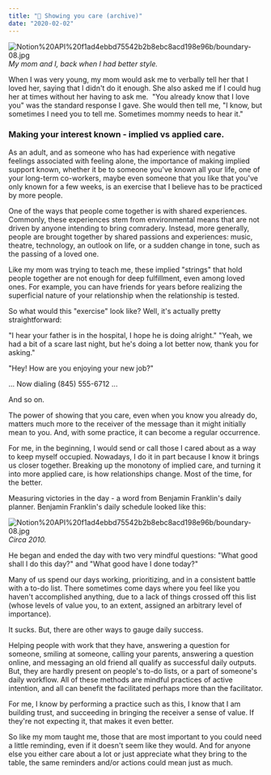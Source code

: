 ```yaml
---
title: "🛀 Showing you care (archive)"
date: "2020-02-02"
---
```


![Notion%20API%20f1ad4ebbd75542b2b8ebc8acd198e96b/boundary-08.jpg](https://assets.website-files.com/5d5daf6d8ec6a150046c9488/5e37552f1212674204c61719_1500588416502-8e9461c8-1f1e-4b66-b6c5-124f9e210b13.jpg)
_My mom and I, back when I had better style._

When I was very young, my mom would ask me to verbally tell her that I loved her, saying that I didn't do it enough. She also asked me if I could hug her at times without her having to ask me.
‍
"You already know that I love you" was the standard response I gave. She would then tell me, "I know, but sometimes I need you to tell me. Sometimes mommy needs to hear it."

### Making your interest known - implied vs applied care.

As an adult, and as someone who has had experience with negative feelings associated with feeling alone, the importance of making implied support known, whether it be to someone you've known all your life, one of your long-term co-workers, maybe even someone that you like that you've only known for a few weeks, is an exercise that I believe has to be practiced by more people.‍

One of the ways that people come together is with shared experiences. Commonly, these experiences stem from environmental means that are not driven by anyone intending to bring comradery. Instead, more generally, people are brought together by shared passions and experiences: music, theatre, technology, an outlook on life, or a sudden change in tone, such as the passing of a loved one.

Like my mom was trying to teach me, these implied "strings" that hold people together are not enough for deep fulfillment, even among loved ones. For example, you can have friends for years before realizing the superficial nature of your relationship when the relationship is tested.

So what would this "exercise" look like? Well, it's actually pretty straightforward:

"I hear your father is in the hospital, I hope he is doing alright." "Yeah, we had a bit of a scare last night, but he's doing a lot better now, thank you for asking."

"Hey! How are you enjoying your new job?"

... Now dialing (845) 555-6712 ...

And so on.

The power of showing that you care, even when you know you already do, matters much more to the receiver of the message than it might initially mean to you. And, with some practice, it can become a regular occurrence.

For me, in the beginning, I would send or call those I cared about as a way to keep myself occupied. Nowadays, I do it in part because I know it brings us closer together. Breaking up the monotony of implied care, and turning it into more applied care, is how relationships change. Most of the time, for the better.

Measuring victories in the day - a word from Benjamin Franklin's daily planner.
Benjamin Franklin's daily schedule looked like this:

![Notion%20API%20f1ad4ebbd75542b2b8ebc8acd198e96b/boundary-08.jpg](https://assets.website-files.com/5d5daf6d8ec6a150046c9488/5e376ea2a3d85b671325daa4_franklin.jpg)
_Circa 2010._

He began and ended the day with two very mindful questions: "What good shall I do this day?" and "What good have I done today?"‍

Many of us spend our days working, prioritizing, and in a consistent battle with a to-do list. There sometimes come days where you feel like you haven't accomplished anything, due to a lack of things crossed off this list (whose levels of value you, to an extent, assigned an arbitrary level of importance).‍

It sucks. But, there are other ways to gauge daily success.

Helping people with work that they have, answering a question for someone, smiling at someone, calling your parents, answering a question online, and messaging an old friend all qualify as successful daily outputs. But, they are hardly present on people's to-do lists, or a part of someone's daily workflow. All of these methods are mindful practices of active intention, and all can benefit the facilitated perhaps more than the facilitator.

For me, I know by performing a practice such as this, I know that I am building trust, and succeeding in bringing the receiver a sense of value. If they're not expecting it, that makes it even better.

So like my mom taught me, those that are most important to you could need a little reminding, even if it doesn't seem like they would. And for anyone else you either care about a lot or just appreciate what they bring to the table, the same reminders and/or actions could mean just as much.
